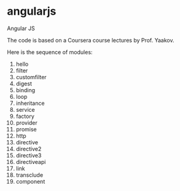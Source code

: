 # angularjs
Angular JS

The code is based on a Coursera course lectures by Prof. Yaakov.

Here is the sequence of modules:
1. hello
2. filter
3. customfilter
4. digest
5. binding
6. loop
7. inheritance
8. service
9. factory
10. provider
11. promise
12. http
13. directive
14. directive2
15. directive3
16. directiveapi
17. link
18. transclude
19. component
